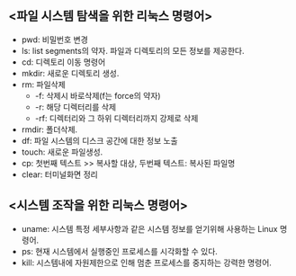 ## <파일 시스템 탐색을 위한 리눅스 명령어>
- pwd: 비밀번호 변경
- ls: list segments의 약자. 파일과 디렉토리의 모든 정보를 제공한다.
- cd: 디렉토리 이동 명령어
- mkdir: 새로운 디렉토리 생성.
- rm: 파일삭제
  - -f: 삭제시 바로삭제(f는 force의 약자)
  - -r: 해당 디렉터리를 삭제
  - -rf: 디렉터리와 그 하위 디렉터리까지 강제로 삭제 
- rmdir: 폴더삭제.
- df: 파일 시스템의 디스크 공간에 대한 정보 노출
- touch: 새로운 파일생성.
- cp: 첫번째 텍스트 >> 복사할 대상, 두번째 텍스트: 복사된 파일명
- clear: 터미널화면 정리

## <시스템 조작을 위한 리눅스 명령어>
- uname: 시스템 특정 세부사항과 같은 시스템 정보를 얻기위해 사용하는 Linux 명령어.
- ps: 현재 시스템에서 실행중인 프로세스를 시각화할 수 있다.
- kill: 시스템내에 자원제한으로 인해 멈춘 프로세스를 중지하는 강력한 명령어.
